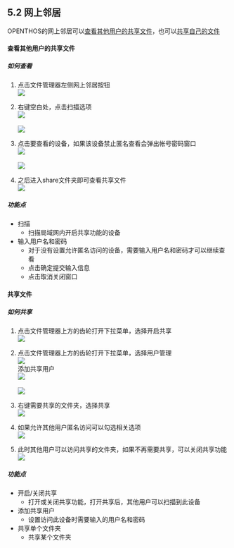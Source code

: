 ## 5.2 网上邻居
OPENTHOS的网上邻居可以[查看其他用户的共享文件](#查看其他用户的共享文件)，也可以[共享自己的文件](#共享文件)

#### 查看其他用户的共享文件
##### 如何查看
   1. 点击文件管理器左侧网上邻居按钮  
![](../_pic/soft/filemanager/samba_entry.png)

   2. 右键空白处，点击扫描选项  
![](../_pic/soft/filemanager/samba_search1.png)<br />  
![](../_pic/soft/filemanager/samba_search2.png)

   3. 点击要查看的设备，如果该设备禁止匿名查看会弹出帐号密码窗口  
![](../_pic/soft/filemanager/samba_list.png)<br />  
![](../_pic/soft/filemanager/samba_passwd.png)

   4. 之后进入share文件夹即可查看共享文件   
![](../_pic/soft/filemanager/samba_share.png)   

##### 功能点
   - 扫描  
      - 扫描局域网内开启共享功能的设备
   - 输入用户名和密码
      - 对于没有设置允许匿名访问的设备，需要输入用户名和密码才可以继续查看
      - 点击确定提交输入信息
      - 点击取消关闭窗口
      
#### 共享文件
##### 如何共享
   1. 点击文件管理器上方的齿轮打开下拉菜单，选择开启共享  
![](../_pic/soft/filemanager/samba_start.png)

   2. 点击文件管理器上方的齿轮打开下拉菜单，选择用户管理  
![](../_pic/soft/filemanager/samba_userManage.png)  
添加共享用户  
![](../_pic/soft/filemanager/samba_adduser.png)<br />  
![](../_pic/soft/filemanager/samba_adduser2.png)

   3. 右键需要共享的文件夹，选择共享  
![](../_pic/soft/filemanager/samba_sharefold.png)

   4. 如果允许其他用户匿名访问可以勾选相关选项  
![](../_pic/soft/filemanager/samba_sharefold2.png)

   5. 此时其他用户可以访问共享的文件夹，如果不再需要共享，可以关闭共享功能  
![](../_pic/soft/filemanager/samba_stop.png)

##### 功能点
   - 开启/关闭共享
      - 打开或关闭共享功能，打开共享后，其他用户可以扫描到此设备
   - 添加共享用户
      - 设置访问此设备时需要输入的用户名和密码
   - 共享单个文件夹
      - 共享某个文件夹
